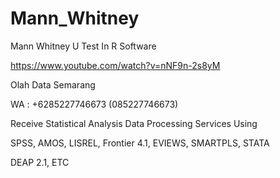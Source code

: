 # Mann_Whitney
Mann Whitney U Test In R Software

https://www.youtube.com/watch?v=nNF9n-2s8yM

Olah Data Semarang

WA : +6285227746673 (085227746673)

Receive Statistical Analysis Data Processing Services Using

SPSS, AMOS, LISREL, Frontier 4.1, EVIEWS, SMARTPLS, STATA

DEAP 2.1, ETC
